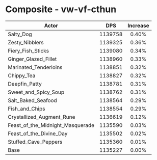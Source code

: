 # Composite - vw-vf-cthun
| Actor | DPS | Increase |
|---|:---:|:---:|
|Salty_Dog|1139758|0.40%|
|Zesty_Nibblers|1139325|0.36%|
|Fiery_Fish_Sticks|1139080|0.34%|
|Ginger_Glazed_Fillet|1138960|0.33%|
|Marinated_Tenderloins|1138851|0.32%|
|Chippy_Tea|1138827|0.32%|
|Deepfin_Patty|1138781|0.31%|
|Sweet_and_Spicy_Soup|1138762|0.31%|
|Salt_Baked_Seafood|1138564|0.29%|
|Fish_and_Chips|1138554|0.29%|
|Crystallized_Augment_Rune|1136619|0.12%|
|Feast_of_the_Midnight_Masquerade|1135590|0.03%|
|Feast_of_the_Divine_Day|1135502|0.02%|
|Stuffed_Cave_Peppers|1135360|0.01%|
|Base|1135227|0.00%|
